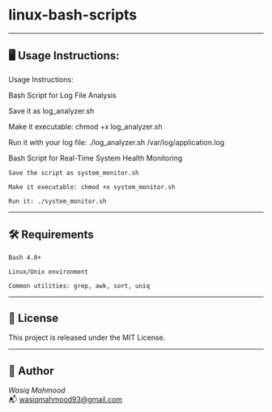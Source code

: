 # linux-bash-scripts

---

## 🖥️ Usage Instructions:

Usage Instructions:

Bash Script for Log File Analysis

Save it as log_analyzer.sh

Make it executable: chmod +x log_analyzer.sh

Run it with your log file: ./log_analyzer.sh /var/log/application.log


Bash Script for Real-Time System Health Monitoring

    Save the script as system_monitor.sh

    Make it executable: chmod +x system_monitor.sh

    Run it: ./system_monitor.sh

---

## 🛠️ Requirements

    Bash 4.0+

    Linux/Unix environment

    Common utilities: grep, awk, sort, uniq
---

## 📄 License

This project is released under the MIT License.

---

## 👤 Author

*Wasiq Mahmood*  
📬 wasiqmahmood93@gmail.com
